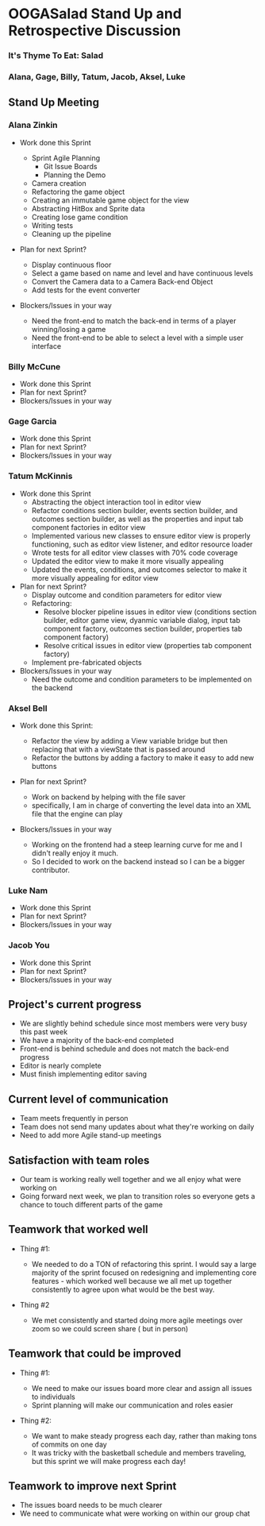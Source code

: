 # OOGASalad Stand Up and Retrospective Discussion

### It's Thyme To Eat: Salad

### Alana, Gage, Billy, Tatum, Jacob, Aksel, Luke

## Stand Up Meeting

### Alana Zinkin

* Work done this Sprint

    * Sprint Agile Planning
        * Git Issue Boards
        * Planning the Demo
    * Camera creation
    * Refactoring the game object
    * Creating an immutable game object for the view
    * Abstracting HitBox and Sprite data
    * Creating lose game condition
    * Writing tests
    * Cleaning up the pipeline
* Plan for next Sprint?

    * Display continuous floor
    * Select a game based on name and level and have continuous levels
    * Convert the Camera data to a Camera Back-end Object
    * Add tests for the event converter

* Blockers/Issues in your way

    * Need the front-end to match the back-end in terms of a player winning/losing a game
    * Need the front-end to be able to select a level with a simple user interface

### Billy McCune

* Work done this Sprint
* Plan for next Sprint?
* Blockers/Issues in your way

### Gage Garcia

* Work done this Sprint
* Plan for next Sprint?
* Blockers/Issues in your way

### Tatum McKinnis

* Work done this Sprint
    * Abstracting the object interaction tool in editor view
    * Refactor conditions section builder, events section builder, and outcomes section builder, as
      well as the properties and input tab component factories in editor view
    * Implemented various new classes to ensure editor view is properly functioning, such as editor
      view listener, and editor resource loader
    * Wrote tests for all editor view classes with 70% code coverage
    * Updated the editor view to make it more visually appealing
    * Updated the events, conditions, and outcomes selector to make it more visually appealing for
      editor view
* Plan for next Sprint?
    * Display outcome and condition parameters for editor view
    * Refactoring:
        * Resolve blocker pipeline issues in editor view (conditions section builder, editor game
          view, dyanmic variable dialog, input tab component factory, outcomes section builder,
          properties tab component factory)
        * Resolve critical issues in editor view (properties tab component factory)
    * Implement pre-fabricated objects
* Blockers/Issues in your way
    * Need the outcome and condition parameters to be implemented on the backend

### Aksel Bell

* Work done this Sprint:
  * Refactor the view by adding a View variable bridge but then replacing that with a viewState that is passed around
  * Refactor the buttons by adding a factory to make it easy to add new buttons

* Plan for next Sprint?
  * Work on backend by helping with the file saver
  * specifically, I am in charge of converting the level data into an XML file that the engine can play
* Blockers/Issues in your way
  * Working on the frontend had a steep learning curve for me and I didn't really enjoy it much.
  * So I decided to work on the backend instead so I can be a bigger contributor.

### Luke Nam

* Work done this Sprint
* Plan for next Sprint?
* Blockers/Issues in your way

### Jacob You

* Work done this Sprint
* Plan for next Sprint?
* Blockers/Issues in your way

## Project's current progress

* We are slightly behind schedule since most members were very busy this past week
* We have a majority of the back-end completed
* Front-end is behind schedule and does not match the back-end progress
* Editor is nearly complete
* Must finish implementing editor saving

## Current level of communication

* Team meets frequently in person
* Team does not send many updates about what they're working on daily
* Need to add more Agile stand-up meetings

## Satisfaction with team roles

* Our team is working really well together and we all enjoy what were working on
* Going forward next week, we plan to transition roles so everyone gets a chance to touch different
  parts of the game

## Teamwork that worked well

* Thing #1:
    * We needed to do a TON of refactoring this sprint. I would say a large majority of the sprint
      focused on redesigning and implementing core features - which worked well because we all met
      up together consistently to agree upon what would be the best way.

* Thing #2
    * We met consistently and started doing more agile meetings over zoom so we could screen share (
      but in person)

## Teamwork that could be improved

* Thing #1:

    * We need to make our issues board more clear and assign all issues to individuals
    * Sprint planning will make our communication and roles easier

* Thing #2:

    * We want to make steady progress each day, rather than making tons of commits on one day
    * It was tricky with the basketball schedule and members traveling, but this sprint we will make
      progress each day!

## Teamwork to improve next Sprint

* The issues board needs to be much clearer
* We need to communicate what were working on within our group chat
